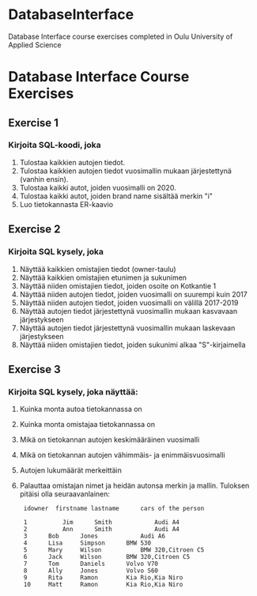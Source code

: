 # DatabaseInterface
Database Interface course exercises completed in Oulu University of Applied Science

# Database Interface Course Exercises
## Exercise 1

### Kirjoita SQL-koodi, joka

1. Tulostaa kaikkien autojen tiedot. 
2. Tulostaa kaikkien autojen tiedot vuosimallin mukaan järjestettynä (vanhin ensin).
3. Tulostaa kaikki autot, joiden vuosimalli on 2020.
4. Tulostaa kaikki autot, joiden brand name sisältää merkin "i"
5. Luo tietokannasta ER-kaavio

## Exercise 2

### Kirjoita SQL kysely, joka

1. Näyttää kaikkien omistajien tiedot (owner-taulu)
2. Näyttää kaikkien omistajien etunimen ja sukunimen
3. Näyttää niiden omistajien tiedot, joiden osoite on Kotkantie 1
4. Näyttää niiden autojen tiedot, joiden vuosimalli on suurempi kuin 2017
5. Näyttää niiden autojen tiedot, joiden vuosimalli on välillä 2017-2019
6. Näyttää autojen tiedot järjestettynä vuosimallin mukaan kasvavaan järjestykseen
7. Näyttää autojen tiedot järjestettynä vuosimallin mukaan laskevaan järjestykseen
8. Näyttää niiden omistajien tiedot, joiden sukunimi alkaa "S"-kirjaimella

## Exercise 3

### Kirjoita SQL kysely, joka näyttää:
1. Kuinka monta autoa tietokannassa on
2. Kuinka monta omistajaa tietokannassa on
3. Mikä on tietokannan autojen keskimääräinen vuosimalli
4. Mikä on tietokannan autojen vähimmäis- ja enimmäisvuosimalli
5. Autojen lukumäärät merkeittäin
6. Palauttaa omistajan nimet ja heidän autonsa merkin ja mallin. Tuloksen pitäisi olla seuraavanlainen:

        idowner  firstname lastname      cars of the person

        1          Jim      Smith            Audi A4
        2          Ann	    Smith            Audi A4
        3	   Bob	    Jones            Audi A6
        4	   Lisa	    Simpson	     BMW 530
        5	   Mary	    Wilson           BMW 320,Citroen C5
        6	   Jack	    Wilson	     BMW 320,Citroen C5
        7	   Tom	    Daniels	     Volvo V70
        8	   Ally	    Jones	     Volvo S60
        9	   Rita	    Ramon	     Kia Rio,Kia Niro
        10	   Matt	    Ramon	     Kia Rio,Kia Niro